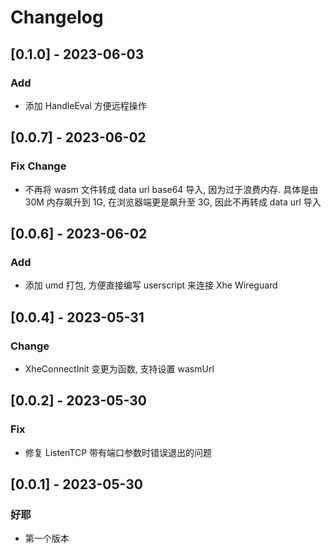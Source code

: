 # Changelog

## [0.1.0] - 2023-06-03

### Add

- 添加 HandleEval 方便远程操作

## [0.0.7] - 2023-06-02

### Fix Change

- 不再将 wasm 文件转成 data url base64 导入, 因为过于浪费内存. 具体是由 30M 内存飙升到 1G, 在浏览器端更是飙升至 3G, 因此不再转成 data url 导入

## [0.0.6] - 2023-06-02

### Add

- 添加 umd 打包, 方便直接编写 userscript 来连接 Xhe Wireguard

## [0.0.4] - 2023-05-31

### Change

- XheConnectInit 变更为函数, 支持设置 wasmUrl

## [0.0.2] - 2023-05-30

### Fix

- 修复 ListenTCP 带有端口参数时错误退出的问题

## [0.0.1] - 2023-05-30

### 好耶

- 第一个版本
